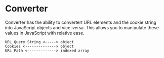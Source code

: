 # Converter

Converter has the ability to convertert URL elements and the cookie string into JavaScript objects and vice-versa.
This allows you to manipulate these values in JavaScript with relative ease. 

`URL Query String <-----> object`  
`Cookies <--------------> object`  
`URL Path <-------------> indexed array`  
